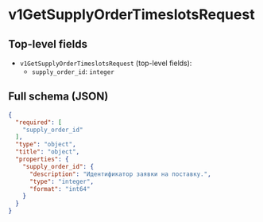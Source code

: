 # v1GetSupplyOrderTimeslotsRequest

## Top-level fields
- `v1GetSupplyOrderTimeslotsRequest` (top-level fields):
  - `supply_order_id`: `integer`

## Full schema (JSON)
```json
{
  "required": [
    "supply_order_id"
  ],
  "type": "object",
  "title": "object",
  "properties": {
    "supply_order_id": {
      "description": "Идентификатор заявки на поставку.",
      "type": "integer",
      "format": "int64"
    }
  }
}
```
